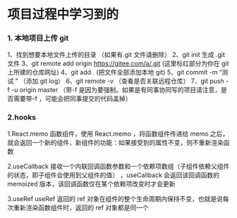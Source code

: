 # 项目过程中学习到的

### 1. 本地项目上传 git

1、找到想要本地文件上传的目录 （如果有.git 文件请删除）
2、git init 生成 .git 文件
3、git remote add origin https://gitee.com/a/.git (这里标红部分为你在 git 上所建的仓库网址)
4、git add . (把文件全部添加本地 git)
5、git commit -m “测试 ” （添加 git log）
6、git remote -v （查看是否关联远程仓库）
7、git push -f -u origin master （带-f 是因为要强制。如果是有同事协同写的项目请注意，是否需要带-f ，可能会把同事提交的代码盖掉）

### 2.hooks

1.React.memo
函数组件，使用 React.memo ，将函数组件传递给 memo 之后，就会返回一个新的组件，新组件的功能：如果接受到的属性不变，则不重新渲染函数

2.useCallback
接收一个内联回调函数参数和一个依赖项数组（子组件依赖父组件的状态，即子组件会使用到父组件的值） ，useCallback 会返回该回调函数的 memoized 版本，该回调函数仅在某个依赖项改变时才会更新

3.useRef
useRef 返回的 ref 对象在组件的整个生命周期内保持不变，也就是说每次重新渲染函数组件时，返回的 ref 对象都是同一个
